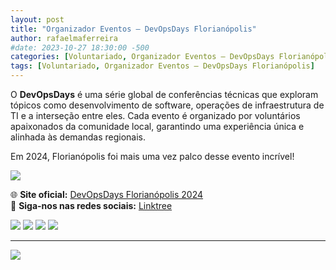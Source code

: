 ```yaml
---
layout: post
title: "Organizador Eventos – DevOpsDays Florianópolis"
author: rafaelmaferreira
#date: 2023-10-27 18:30:00 -500
categories: [Voluntariado, Organizador Eventos – DevOpsDays Florianópolis]
tags: [Voluntariado, Organizador Eventos – DevOpsDays Florianópolis]
---
```


O **DevOpsDays** é uma série global de conferências técnicas que exploram tópicos como desenvolvimento de software, operações de infraestrutura de TI e a interseção entre eles. Cada evento é organizado por voluntários apaixonados da comunidade local, garantindo uma experiência única e alinhada às demandas regionais.

Em 2024, Florianópolis foi mais uma vez palco desse evento incrível! 

![](https://stoblobcertificados011.blob.core.windows.net/imagens-blog/posts/dod/0.png)
 
🌐 **Site oficial:** [DevOpsDays Florianópolis 2024](https://devopsdays.org/events/2024-florianopolis/welcome/)  
📲 **Siga-nos nas redes sociais:** [Linktree](https://linktr.ee/devopsdaysfln)  

![](https://stoblobcertificados011.blob.core.windows.net/imagens-blog/posts/dod/1.jpg)
![](https://stoblobcertificados011.blob.core.windows.net/imagens-blog/posts/dod/2.jpg)
![](https://stoblobcertificados011.blob.core.windows.net/imagens-blog/posts/dod/3.jpg)
![](https://stoblobcertificados011.blob.core.windows.net/imagens-blog/posts/dod/4.jpg)

---

![](https://stoblobcertificados011.blob.core.windows.net/imagens-blog/posts/Logo2.png)
